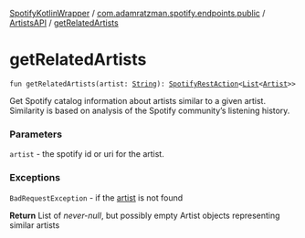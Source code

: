 [SpotifyKotlinWrapper](../../index.md) / [com.adamratzman.spotify.endpoints.public](../index.md) / [ArtistsAPI](index.md) / [getRelatedArtists](./get-related-artists.md)

# getRelatedArtists

`fun getRelatedArtists(artist: `[`String`](https://kotlinlang.org/api/latest/jvm/stdlib/kotlin/-string/index.html)`): `[`SpotifyRestAction`](../../com.adamratzman.spotify.main/-spotify-rest-action/index.md)`<`[`List`](https://kotlinlang.org/api/latest/jvm/stdlib/kotlin.collections/-list/index.html)`<`[`Artist`](../../com.adamratzman.spotify.utils/-artist/index.md)`>>`

Get Spotify catalog information about artists similar to a given artist.
Similarity is based on analysis of the Spotify community’s listening history.

### Parameters

`artist` - the spotify id or uri for the artist.

### Exceptions

`BadRequestException` - if the [artist](get-related-artists.md#com.adamratzman.spotify.endpoints.public.ArtistsAPI$getRelatedArtists(kotlin.String)/artist) is not found

**Return**
List of *never-null*, but possibly empty Artist objects representing similar artists

